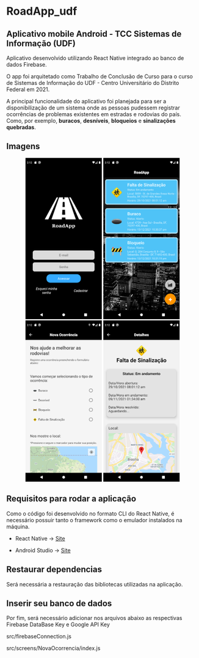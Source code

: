 # RoadApp_udf
## Aplicativo mobile Android - TCC Sistemas de Informação (UDF)

Aplicativo desenvolvido utilizando React Native integrado ao banco de dados Firebase.

O app foi arquitetado como Trabalho de Conclusão de Curso para o curso de Sistemas de Informação do UDF - Centro Universitário do Distrito Federal em 2021.

A principal funcionalidade do aplicativo foi planejada para ser a disponibilização de um sistema onde as pessoas 
pudessem registrar ocorrências de problemas existentes em estradas e rodovias do país. Como, por exemplo, **buracos**, **desníveis**, **bloqueios** e **sinalizações quebradas**.

## Imagens

<p align="center">
  <img width="200" src="src/images_readme/tela1.webp"/>
  <img width="200" src="src/images_readme/tela2.webp"/>
  <img width="200" src="src/images_readme/tela3.webp"/>
  <img width="200" src="src/images_readme/tela4.webp"/>
</p>

## Requisitos para rodar a aplicação

Como o código foi desenvolvido no formato CLI do React Native, é necessário possuir tanto o framework como o emulador instalados na máquina.

- React Native -> [Site](https://reactnative.dev/docs/environment-setup)

- Android Studio -> [Site](https://developer.android.com/studio)

## Restaurar dependencias

Será necessária a restauração das bibliotecas utilizadas na aplicação.

## Inserir seu banco de dados

Por fim, será necessário adicionar nos arquivos abaixo as respectivas Firebase DataBase Key e Google API Key

src/firebaseConnection.js

src/screens/NovaOcorrencia/index.js
